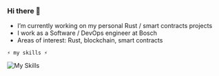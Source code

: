 ### Hi there 👋

- I’m currently working on my personal Rust / smart contracts projects
- I work as a Software / DevOps engineer at Bosch
- Areas of interest: Rust, blockchain, smart contracts

`⚡ my skills ⚡`

![My Skills](https://skillicons.dev/icons?i=js,ts,solidity,rust,dotnet,angular,kubernetes,docker,azure,terraform&theme=dark)
<!--
**teodorstupnicki/teodorstupnicki** is a ✨ _special_ ✨ repository because its `README.md` (this file) appears on your GitHub profile.

Here are some ideas to get you started:

- 🔭 I’m currently working on ...
- 🌱 I’m currently learning ...
- 👯 I’m looking to collaborate on ...
- 🤔 I’m looking for help with ...
- 💬 Ask me about ...
- 📫 How to reach me: ...
- 😄 Pronouns: ...
- ⚡ Fun fact: ...
-->
